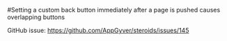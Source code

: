 #Setting a custom back button immediately after a page is pushed causes overlapping buttons

GitHub issue: https://github.com/AppGyver/steroids/issues/145